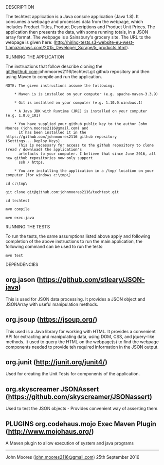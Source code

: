 DESCRIPTION

The techtest application is a Java console application (Java 1.8). It consumes a webpage and processes data from
the webpage, which includes Product Titles, Product Descriptions and Product Unit Prices. The application then
presents the data, with some running totals, in a JSON array format. The webpage is a Sainsbury's grocery site.
The URL to the webpage is given here:
    (http://hiring-tests.s3-website-eu-west-1.amazonaws.com/2015_Developer_Scrape/5_products.html).

RUNNING THE APPLICATION

The instructions that follow describe cloning the git@github.com:johnmoores2116/techtest.git github
repository and then using Maven to compile and run the application.

    NOTE: The given instructions assume the following:
    
        * Maven is is installed on your computer (e.g. apache-maven-3.3.9)
        
        * Git is installed on your computer (e.g. 1.10.0.windows.1)
        
        * A Java JDK with Runtime (JRE) is installed on your computer (e.g. 1.8.0_101)
        
        * You have supplied your github public key to the author John Moores (john.moores2116@gmail.com) and
          it has been installed it in the https://github.com/johnmoores2116 github repository (Settings....Deploy Keys).
          This is necessary for access to the github repository to clone (read / download) the application's
          artefacts to your computer. I believe that since June 2016, all new github repositories now only support
          ssh / https.
          
        * You are installing the application in a /tmp/ location on your computer (for windows c:\tmp\)
          
    cd c:\tmp\
         
    git clone git@github.com:johnmoores2116/techtest.git
    
    cd techtest
    
    mvn compile
    
    mvn exec:java
    

RUNNING THE TESTS

To run the tests, the same assumptions listed above apply and following completion of the above
instructions to run the main application, the following command can be used to run the tests:

    mvn test
    
DEPENDENCIES

org.jason (https://github.com/stleary/JSON-java)
------------------------------------------------
This is used for JSON data processing. It provides a JSON object and JSONArray with useful manipulation
methods. 
 
org.jsoup (https://jsoup.org/)
------------------------------
This used is a Java library for working with HTML. It provides a convenient API for extracting and manipulating
data, using DOM, CSS, and jquery-like methods. It used to query the HTML on the webpage(s) to find the webpage
components needed to provide teh required information in the JSON output.

org.junit (http://junit.org/junit4/)
------------------------------------
Used for creating the Unit Tests for components of the application.
     
org.skyscreamer JSONAssert (https://github.com/skyscreamer/JSONassert)
----------------------------------------------------------------------
Used to test the JSON objects - Provides convenient way of asserting them.
   
PLUGINS
org.codehaus.mojo Exec Maven Plugin (http://www.mojohaus.org/)
--------------------------------------------------------------
A Maven plugin to allow execution of system and java programs 

-----------------------------------------------------------
John Moores (john.moores2116@gmail.com) 25th September 2016